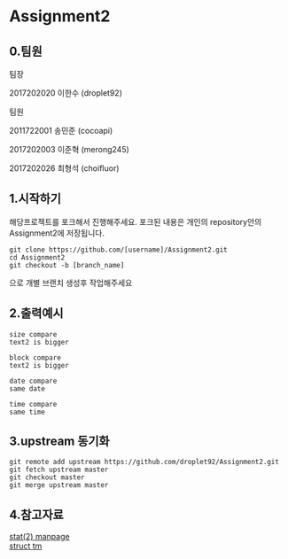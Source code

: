 # Assignment2
## 0.팀원
팀장

2017202020 이한수 (droplet92)

팀원

2011722001 송민준 (cocoapi)

2017202003 이준혁 (merong245)

2017202026 최형석 (choifluor)

## 1.시작하기
해당프로젝트를 포크해서 진행해주세요.
포크된 내용은 개인의 repository안의 Assignment2에 저장됩니다.
```
git clone https://github.com/[username]/Assignment2.git
cd Assignment2
git checkout -b [branch_name]
```
으로 개별 브랜치 생성후 작업해주세요

## 2.출력예시
```
size compare
text2 is bigger

block compare
text2 is bigger

date compare
same date

time compare
same time
```

## 3.upstream 동기화
```
git remote add upstream https://github.com/droplet92/Assignment2.git
git fetch upstream master
git checkout master
git merge upstream master
```


## 4.참고자료
[stat(2) manpage](http://man7.org/linux/man-pages/man2/stat.2.html)  
[struct tm](http://www.cplusplus.com/reference/ctime/tm/)  

